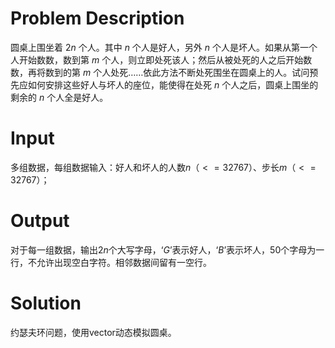 # Problem Description
圆桌上围坐着 $2n$ 个人。其中 $n$ 个人是好人，另外 $n$ 个人是坏人。如果从第一个人开始数数，数到第 $m$ 个人，则立即处死该人；然后从被处死的人之后开始数数，再将数到的第 $m$ 个人处死……依此方法不断处死围坐在圆桌上的人。试问预先应如何安排这些好人与坏人的座位，能使得在处死 $n$ 个人之后，圆桌上围坐的剩余的 $n$ 个人全是好人。

# Input
多组数据，每组数据输入：好人和坏人的人数$n（<=32767）$、步长$m（<=32767）$；

# Output
对于每一组数据，输出$2n$个大写字母，$‘G’$表示好人，$‘B’$表示坏人，$50$个字母为一行，不允许出现空白字符。相邻数据间留有一空行。

# Solution
约瑟夫环问题，使用vector动态模拟圆桌。